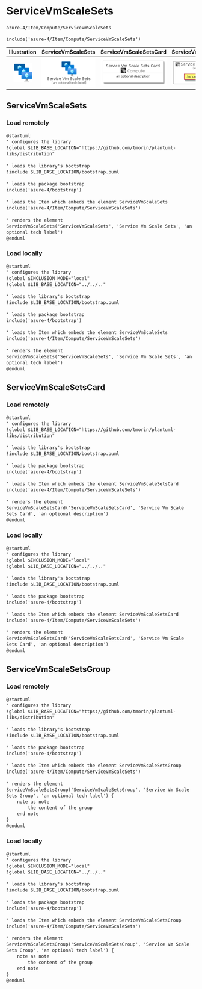 # ServiceVmScaleSets


```text
azure-4/Item/Compute/ServiceVmScaleSets
```

```text
include('azure-4/Item/Compute/ServiceVmScaleSets')
```



| Illustration | ServiceVmScaleSets | ServiceVmScaleSetsCard | ServiceVmScaleSetsGroup |
| :---: | :---: | :---: | :---: |
| ![illustration for Illustration](../../../azure-4/Item/Compute/ServiceVmScaleSets.png) | ![illustration for ServiceVmScaleSets](../../../azure-4/Item/Compute/ServiceVmScaleSets.Local.png) | ![illustration for ServiceVmScaleSetsCard](../../../azure-4/Item/Compute/ServiceVmScaleSetsCard.Local.png) | ![illustration for ServiceVmScaleSetsGroup](../../../azure-4/Item/Compute/ServiceVmScaleSetsGroup.Local.png) |




## ServiceVmScaleSets

### Load remotely
```plantuml
@startuml
' configures the library
!global $LIB_BASE_LOCATION="https://github.com/tmorin/plantuml-libs/distribution"

' loads the library's bootstrap
!include $LIB_BASE_LOCATION/bootstrap.puml

' loads the package bootstrap
include('azure-4/bootstrap')

' loads the Item which embeds the element ServiceVmScaleSets
include('azure-4/Item/Compute/ServiceVmScaleSets')

' renders the element
ServiceVmScaleSets('ServiceVmScaleSets', 'Service Vm Scale Sets', 'an optional tech label')
@enduml
```

### Load locally
```plantuml
@startuml
' configures the library
!global $INCLUSION_MODE="local"
!global $LIB_BASE_LOCATION="../../.."

' loads the library's bootstrap
!include $LIB_BASE_LOCATION/bootstrap.puml

' loads the package bootstrap
include('azure-4/bootstrap')

' loads the Item which embeds the element ServiceVmScaleSets
include('azure-4/Item/Compute/ServiceVmScaleSets')

' renders the element
ServiceVmScaleSets('ServiceVmScaleSets', 'Service Vm Scale Sets', 'an optional tech label')
@enduml
```

## ServiceVmScaleSetsCard

### Load remotely
```plantuml
@startuml
' configures the library
!global $LIB_BASE_LOCATION="https://github.com/tmorin/plantuml-libs/distribution"

' loads the library's bootstrap
!include $LIB_BASE_LOCATION/bootstrap.puml

' loads the package bootstrap
include('azure-4/bootstrap')

' loads the Item which embeds the element ServiceVmScaleSetsCard
include('azure-4/Item/Compute/ServiceVmScaleSets')

' renders the element
ServiceVmScaleSetsCard('ServiceVmScaleSetsCard', 'Service Vm Scale Sets Card', 'an optional description')
@enduml
```

### Load locally
```plantuml
@startuml
' configures the library
!global $INCLUSION_MODE="local"
!global $LIB_BASE_LOCATION="../../.."

' loads the library's bootstrap
!include $LIB_BASE_LOCATION/bootstrap.puml

' loads the package bootstrap
include('azure-4/bootstrap')

' loads the Item which embeds the element ServiceVmScaleSetsCard
include('azure-4/Item/Compute/ServiceVmScaleSets')

' renders the element
ServiceVmScaleSetsCard('ServiceVmScaleSetsCard', 'Service Vm Scale Sets Card', 'an optional description')
@enduml
```

## ServiceVmScaleSetsGroup

### Load remotely
```plantuml
@startuml
' configures the library
!global $LIB_BASE_LOCATION="https://github.com/tmorin/plantuml-libs/distribution"

' loads the library's bootstrap
!include $LIB_BASE_LOCATION/bootstrap.puml

' loads the package bootstrap
include('azure-4/bootstrap')

' loads the Item which embeds the element ServiceVmScaleSetsGroup
include('azure-4/Item/Compute/ServiceVmScaleSets')

' renders the element
ServiceVmScaleSetsGroup('ServiceVmScaleSetsGroup', 'Service Vm Scale Sets Group', 'an optional tech label') {
    note as note
        the content of the group
    end note
}
@enduml
```

### Load locally
```plantuml
@startuml
' configures the library
!global $INCLUSION_MODE="local"
!global $LIB_BASE_LOCATION="../../.."

' loads the library's bootstrap
!include $LIB_BASE_LOCATION/bootstrap.puml

' loads the package bootstrap
include('azure-4/bootstrap')

' loads the Item which embeds the element ServiceVmScaleSetsGroup
include('azure-4/Item/Compute/ServiceVmScaleSets')

' renders the element
ServiceVmScaleSetsGroup('ServiceVmScaleSetsGroup', 'Service Vm Scale Sets Group', 'an optional tech label') {
    note as note
        the content of the group
    end note
}
@enduml
```

